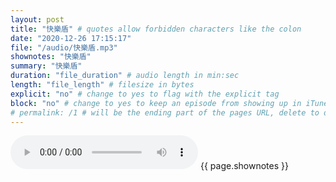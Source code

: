 ```yaml
---
layout: post
title: "快樂盾" # quotes allow forbidden characters like the colon
date: "2020-12-26 17:15:17"
file: "/audio/快樂盾.mp3"
shownotes: "快樂盾"
summary: "快樂盾"
duration: "file_duration" # audio length in min:sec
length: "file_length" # filesize in bytes
explicit: "no" # change to yes to flag with the explicit tag
block: "no" # change to yes to keep an episode from showing up in iTunes
# permalink: /1 # will be the ending part of the pages URL, delete to default to the title
---
```


<audio controls>
<source src="{{site.url}}{{site.baseurl}}{{ page.file }}" type="audio/x-mp3">
Your browser does not support the audio element.
</audio>
{{ page.shownotes }}
